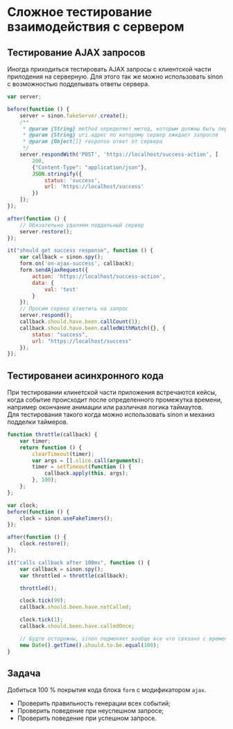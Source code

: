 # Сложное тестирование взаимодействия с сервером #

## Тестирование AJAX запросов ##

Иногда приходиться тестировать AJAX запросы с клиентской части прилодения на серверную.
Для этого так же можно использовать sinon с возможностью подделывать ответы сервера.

```javascript
var server;

before(function () {
    server = sinon.fakeServer.create();
    /**
     * @param {String} method определяет метод, которым должны быть переданы запросы на сервер
     * @param {String} uri адрес по которому сервер ожидает запросов
     * @param {Object[]} response ответ от сервера
     */
    server.respondWith('POST', 'https://localhost/success-action', [
        200,
        {"Content-Type": "application/json"},
        JSON.stringify({
            status: 'success',
            url: 'https://localhost/success'
        })
    ]);
});

after(function () {
    // Обязательно удаляем поддельный сервер
    server.restore();
});

it("should get success response", function () {
    var callback = sinon.spy();
    form.on('on-ajax-success', callback);
    form.sendAjaxRequest({
        action: 'https://localhost/success-action',
        data: {
            val: 'test'
        }
    });
    // Просим сервер ответить на запрос
    server.respond();
    callback.should.have.been.callCount(1);
    callback.should.have.been.calledWithMatch({}, {
        status: "success",
        url: "https://localhost/success"
    });
});
```

## Тестированеи асинхронного кода ##

При тестировании клинетской части приложения встречаются кейсы, когда событие происходит после определенного промежутка времени, например окончание анимации или различная логика таймаутов.  
Для тестирования такого когда можно использовать sinon и механиз подделки таймеров.

```javascript
function throttle(callback) {
    var timer;
    return function () {
        clearTimeout(timer);
        var args = [].slice.call(arguments);
        timer = setTimeout(function () {
            callback.apply(this, args);
        }, 100);
    };
};
```

```javascript
var clock;
before(function () {
    clock = sinon.useFakeTimers();
});

after(function () {
    clock.restore();
});

it("calls callback after 100ms", function () {
    var callback = sinon.spy();
    var throttled = throttle(callback);

    throttled();

    clock.tick(99);
    callback.should.been.have.notCalled;

    clock.tick(1);
    callback.should.been.have.calledOnce;

    // Будте осторожны, sinon подменяет вообще все что связано с временем в JavaScript
    new Date().getTime().should.to.be.equal(100);
}
```

## Задача ##

Добиться 100 % покрытия кода блока `form` с модификатором `ajax`.

* Проверить правильность генерации всех событий;
* Проверить поведение при неуспешном запросе;
* Проверить поведение при успешном запросе.
